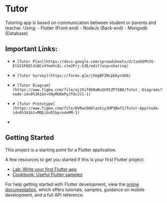 # Tutor

Tutoring app is based on communication between student or parents and teacher.
Using: 
       - Flutter (Front-end)
       - NodeJs (Back-end)
       - Mongodb (Database)
    
## Important Links:
-     # [Tutor Plan](https://docs.google.com/spreadsheets/d/1smS6Ph3S-ElV21F6QldiBCxVYemYcEL-ctm2Prj-S3E/edit?usp=sharing)
-     # [Tutor Survey](https://forms.gle/jhbgBFZNcpbhyn1KA) 
-     # [Tutor Diagram](https://www.figma.com/file/ajJXif8bNaNuSU9tZP7GBA/Tutor_-Diagrams?node-id=0%3A1&t=VNyMUKmPyJfdvJJ1-1)  
-     # [Tutor Prototype](https://www.figma.com/file/BVRwn5KDlazkiy3HP3Bwf2/Tutor-App?node-id=0%3A1&t=MDEiSvDlbprodeMM-1)   
-      

## Getting Started

This project is a starting point for a Flutter application.

A few resources to get you started if this is your first Flutter project:

- [Lab: Write your first Flutter app](https://docs.flutter.dev/get-started/codelab)
- [Cookbook: Useful Flutter samples](https://docs.flutter.dev/cookbook)

For help getting started with Flutter development, view the
[online documentation](https://docs.flutter.dev/), which offers tutorials,
samples, guidance on mobile development, and a full API reference.
